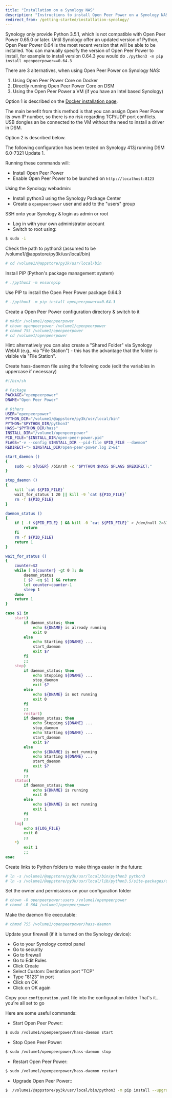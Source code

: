```yaml
---
title: "Installation on a Synology NAS"
description: "Instructions to install Open Peer Power on a Synology NAS."
redirect_from: /getting-started/installation-synology/
---
```


<div class='note warning'>

Synology only provide Python 3.5.1, which is not compatible with Open Peer Power 0.65.0 or later. Until Synology offer an updated version of Python, Open Peer Power 0.64 is the most recent version that will be able to be installed. You can manually specify the version of Open Peer Power to install, for example to install version 0.64.3 you would do `./python3 -m pip install openpeerpower==0.64.3`

</div>

There are 3 alternatives, when using Open Peer Power on Synology NAS:
1. Using Open Peer Power Core on Docker
2. Directly running Open Peer Power Core on DSM
3. Using the Open Peer Power a VM (if you have an Intel based Synology)

Option 1 is described on the [Docker installation page](/docs/installation/docker/).

The main benefit from this method is that you can assign Open Peer Power its own IP number, so there is no risk regarding TCP/UDP port conflicts. USB dongles an be connected to the VM without the need to install a driver in DSM.

Option 2 is described below.

The following configuration has been tested on Synology 413j running DSM 6.0-7321 Update 1.

Running these commands will:

- Install Open Peer Power
- Enable Open Peer Power to be launched on `http://localhost:8123`

Using the Synology webadmin:

- Install python3 using the Synology Package Center
- Create a `openpeerpower` user and add to the "users" group

SSH onto your Synology & login as admin or root

- Log in with your own administrator account
- Switch to root using:

```bash
$ sudo -i
```

Check the path to python3 (assumed to be /volume1/@appstore/py3k/usr/local/bin)

```bash
# cd /volume1/@appstore/py3k/usr/local/bin
```

Install PIP (Python's package management system)

```bash
# ./python3 -m ensurepip
```

Use PIP to install the Open Peer Power package 0.64.3

```bash
# ./python3 -m pip install openpeerpower==0.64.3
```

Create a Open Peer Power configuration directory & switch to it

```bash
# mkdir /volume1/openpeerpower
# chown openpeerpower /volume1/openpeerpower 
# chmod 755 /volume1/openpeerpower
# cd /volume1/openpeerpower
```

Hint: alternatively you can also create a "Shared Folder" via Synology WebUI (e.g., via "File Station") - this has the advantage that the folder is visible via "File Station".

Create hass-daemon file using the following code (edit the variables in uppercase if necessary)

```bash
#!/bin/sh

# Package
PACKAGE="openpeerpower"
DNAME="Open Peer Power"

# Others
USER="openpeerpower"
PYTHON_DIR="/volume1/@appstore/py3k/usr/local/bin"
PYTHON="$PYTHON_DIR/python3"
HASS="$PYTHON_DIR/hass"
INSTALL_DIR="/volume1/openpeerpower"
PID_FILE="$INSTALL_DIR/open-peer-power.pid"
FLAGS="-v --config $INSTALL_DIR --pid-file $PID_FILE --daemon"
REDIRECT="> $INSTALL_DIR/open-peer-power.log 2>&1"

start_daemon ()
{
    sudo -u ${USER} /bin/sh -c "$PYTHON $HASS $FLAGS $REDIRECT;"
}

stop_daemon ()
{
    kill `cat ${PID_FILE}`
    wait_for_status 1 20 || kill -9 `cat ${PID_FILE}`
    rm -f ${PID_FILE}
}

daemon_status ()
{
    if [ -f ${PID_FILE} ] && kill -0 `cat ${PID_FILE}` > /dev/null 2>&1; then
        return
    fi
    rm -f ${PID_FILE}
    return 1
}

wait_for_status ()
{
    counter=$2
    while [ ${counter} -gt 0 ]; do
        daemon_status
        [ $? -eq $1 ] && return
        let counter=counter-1
        sleep 1
    done
    return 1
}

case $1 in
    start)
        if daemon_status; then
            echo ${DNAME} is already running
            exit 0
        else
            echo Starting ${DNAME} ...
            start_daemon
            exit $?
        fi
        ;;
    stop)
        if daemon_status; then
            echo Stopping ${DNAME} ...
            stop_daemon
            exit $?
        else
            echo ${DNAME} is not running
            exit 0
        fi
        ;;
        restart)
        if daemon_status; then
            echo Stopping ${DNAME} ...
            stop_daemon
            echo Starting ${DNAME} ...
            start_daemon
            exit $?
        else
            echo ${DNAME} is not running
            echo Starting ${DNAME} ...
            start_daemon
            exit $?
        fi
        ;;
    status)
        if daemon_status; then
            echo ${DNAME} is running
            exit 0
        else
            echo ${DNAME} is not running
            exit 1
        fi
        ;;
    log)
        echo ${LOG_FILE}
        exit 0
        ;;
    *)
        exit 1
        ;;
esac

```

Create links to Python folders to make things easier in the future:

```bash
# ln -s /volume1/@appstore/py3k/usr/local/bin/python3 python3
# ln -s /volume1/@appstore/py3k/usr/local/lib/python3.5/site-packages/openpeerpower openpeerpower
```

Set the owner and permissions on your configuration folder

```bash
# chown -R openpeerpower:users /volume1/openpeerpower
# chmod -R 664 /volume1/openpeerpower
```

Make the daemon file executable:

```bash
# chmod 755 /volume1/openpeerpower/hass-daemon
```

Update your firewall (if it is turned on the Synology device):

 - Go to your Synology control panel
 - Go to security 
 - Go to firewall
 - Go to Edit Rules
 - Click Create
 - Select Custom: Destination port "TCP"
 - Type "8123" in port
 - Click on OK
 - Click on OK again


Copy your `configuration.yaml` file into the configuration folder
That's it... you're all set to go

Here are some useful commands:

- Start Open Peer Power:

```bash
$ sudo /volume1/openpeerpower/hass-daemon start
```

- Stop Open Peer Power:

```bash
$ sudo /volume1/openpeerpower/hass-daemon stop
```

- Restart Open Peer Power:

```bash
$ sudo /volume1/openpeerpower/hass-daemon restart
```

- Upgrade Open Peer Power::

```bash
$  /volume1/@appstore/py3k/usr/local/bin/python3 -m pip install --upgrade openpeerpower
```
